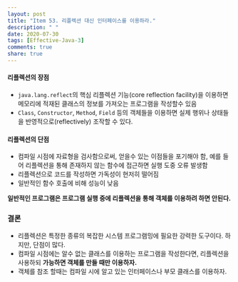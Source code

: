```yaml
---
layout: post
title: "Item 53. 리플렉션 대신 인터페이스를 이용하라."
description: " "
date: 2020-07-30
tags: [Effective-Java-3]
comments: true
share: true
---
```


#### 리플렉션의 장점
- ```java.lang.reflect```의 핵심 리플렉션 기능(core reflection facility)을 이용하면 
  메모리에 적재된 클래스의 정보를 가져오는 프로그램을 작성할수 있음
- ```Class```, ```Constructor```, ```Method```, ```Field``` 등의 객체들을 이용하면 
  실제 행위나 상태들을 반영적으로(reflectively) 조작할 수 있다.



#### 리플렉션의 단점
- 컴파일 시점에 자료형을 검사함으로써, 얻을수 있는 이점들을 포기해야 함, 
  예를 들어 리플렉션을 통해 존재하지 않는 함수에 접근하면 실행 도중 오류 발생함
- 리플렉션으로 코드를 작성하면 가독성이 현저히 떨어짐
- 일반적인 함수 호출에 비해 성능이 낮음



__일반적인 프로그램은 프로그램 실행 중에 리플렉션을 통해 객체를 이용하려 하면 안된다.__


### 결론
- 리플렉션은 특정한 종류의 복잡한 시스템 프로그램밍에 필요한 강력한 도구이다. 하지만, 단점이 많다.
- 컴파일 시점에는 알수 없는 클래스를 이용하는 프로그램을 작성한다면, 리플렉션을 사용하되 __가능하면 객체를 만들 때만 이용하자.__
- 객체를 참조 할때는 컴파일 시에 알고 있는 인터페이스나 부모 클래스를 이용하자.